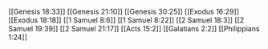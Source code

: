 [[Genesis 18:33]]
[[Genesis 21:10]]
[[Genesis 30:25]]
[[Exodus 16:29]]
[[Exodus 18:18]]
[[1 Samuel 8:6]]
[[1 Samuel 8:22]]
[[2 Samuel 18:3]]
[[2 Samuel 19:39]]
[[2 Samuel 21:17]]
[[Acts 15:2]]
[[Galatians 2:2]]
[[Philippians 1:24]]
